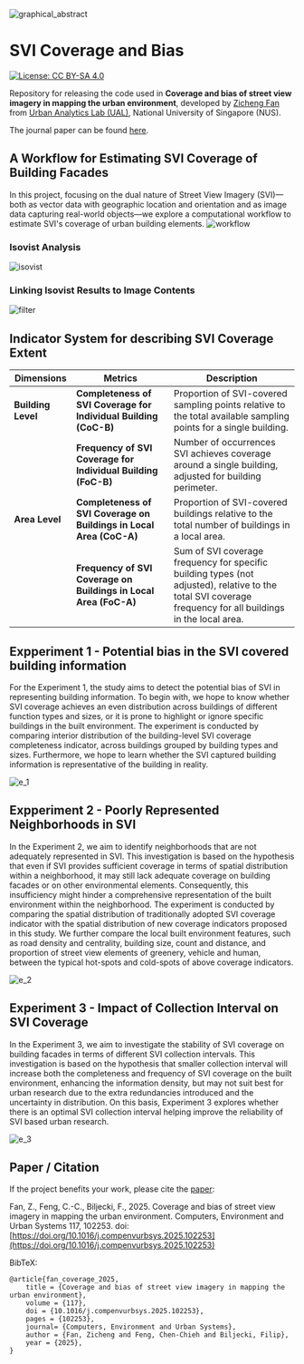 ![graphical_abstract](images/graphical_abstract.png)

# SVI Coverage and Bias
[![License: CC BY-SA 4.0](https://licensebuttons.net/l/by-sa/4.0/80x15.png)](https://creativecommons.org/licenses/by-sa/4.0/)

Repository for releasing the code used in **Coverage and bias of street view imagery in mapping the urban environment**, developed by [Zicheng Fan](https://ual.sg/author/zicheng-fan/) from [Urban Analytics Lab (UAL)](https://ual.sg/), National University of Singapore (NUS).

The journal paper can be found [here](https://doi.org/10.1016/j.compenvurbsys.2025.102253).


 ## A Workflow for Estimating SVI Coverage of Building Facades
In this project, focusing on the dual nature of Street View Imagery (SVI)—both as vector data with geographic location and orientation and as image data capturing real-world objects—we explore a computational workflow to estimate SVI's coverage of urban building elements.
![workflow](images/isovist_workflow_with_legend.png)


 ### Isovist Analysis
![isovist](images/result_example_for_isovist_analysis.png)

 ### Linking Isovist Results to Image Contents
 ![filter](images/image_filter.png)


## Indicator System for describing SVI Coverage Extent
| Dimensions  | Metrics                                                   | Description                                                                                                                                                              |
|-------------|-----------------------------------------------------------|--------------------------------------------------------------------------------------------------------------------------------------------------------------------------|
| **Building Level** | **Completeness of SVI Coverage for Individual Building (CoC-B)** | Proportion of SVI-covered sampling points relative to the total available sampling points for a single building.                                                         |
|             | **Frequency of SVI Coverage for Individual Building (FoC-B)** | Number of occurrences SVI achieves coverage around a single building, adjusted for building perimeter.                                                                    |
| **Area Level**     | **Completeness of SVI Coverage on Buildings in Local Area (CoC-A)** | Proportion of SVI-covered buildings relative to the total number of buildings in a local area.                                                                            |
|             | **Frequency of SVI Coverage on Buildings in Local Area (FoC-A)** | Sum of SVI coverage frequency for specific building types (not adjusted), relative to the total SVI coverage frequency for all buildings in the local area. |


## Expperiment 1 - Potential bias in the SVI covered building information

For the Experiment 1, the study aims to detect the potential bias of SVI in representing building information. To begin with, we hope to know whether SVI coverage achieves an even distribution across buildings of different function types and sizes, or it is prone to highlight or ignore specific buildings in the built environment.
The experiment is conducted by comparing interior distribution of the building-level SVI coverage completeness indicator, across buildings grouped by building types and sizes. Furthermore, we hope to learn whether the SVI captured building information is representative of the building in reality.

![e_1](images/experiment_1.png) 


##  Expperiment 2 - Poorly Represented Neighborhoods in SVI
In the Experiment 2, we aim to identify neighborhoods that are not adequately represented in SVI. This investigation is based on the hypothesis that even if SVI provides sufficient coverage in terms of spatial distribution within a neighborhood, it may still lack adequate coverage on building facades or on other environmental elements. Consequently, this insufficiency might hinder a comprehensive representation of the built environment within the neighborhood. The experiment is conducted by comparing the spatial distribution of traditionally adopted SVI coverage indicator with the spatial distribution of new coverage indicators proposed in this study. We further compare the local built environment features, such as road density and centrality, building size, count and distance, and proportion of street view elements of greenery, vehicle and human, between the typical hot-spots and cold-spots of above coverage indicators.

![e_2](images/experiment_2.png) 

## Experiment 3 - Impact of Collection Interval on SVI Coverage

In the Experiment 3, we aim to investigate the stability of SVI coverage on building facades in terms of different SVI collection intervals. This investigation is based on the hypothesis that smaller collection interval will increase both the completeness and frequency of SVI coverage on the built environment, enhancing the information density, but may not suit best for urban research due to the extra redundancies introduced and the uncertainty in distribution. On this basis, Experiment 3 explores whether there is an optimal SVI collection interval helping improve the reliability of SVI based urban research.

![e_3](images/experiment_3.png) 




## Paper / Citation

If the project benefits your work, please cite the [paper](https://doi.org/10.1016/j.compenvurbsys.2025.102253): 

Fan, Z., Feng, C.-C., Biljecki, F., 2025. Coverage and bias of street view imagery in mapping the urban environment. Computers, Environment and Urban Systems 117, 102253. doi: [https://doi.org/10.1016/j.compenvurbsys.2025.102253](https://doi.org/10.1016/j.compenvurbsys.2025.102253)


BibTeX:
```
@article{fan_coverage_2025,
	title = {Coverage and bias of street view imagery in mapping the urban environment},
	volume = {117},
	doi = {10.1016/j.compenvurbsys.2025.102253},
	pages = {102253},
	journal= {Computers, Environment and Urban Systems},
	author = {Fan, Zicheng and Feng, Chen-Chieh and Biljecki, Filip},
 	year = {2025},
}

```



